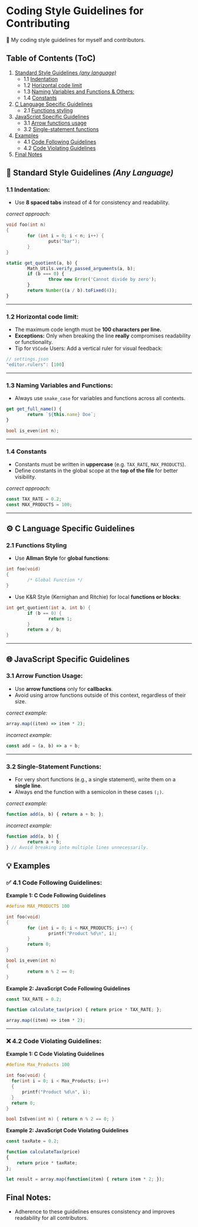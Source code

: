# Coding Style Guidelines for Contributing 
📏 My coding style guidelines for myself and contributors.

## Table of Contents (ToC)
1. [Standard Style Guidelines _(any language)_](#📏-standard-style-guidelines-any-language)
    - 1.1 [Indentation](#11-indentation)
    - 1.2 [Horizontal code limit](#12-horizontal-code-limit)
    - 1.3 [Naming Variables and Functions & Others:](#13-naming-variables-and-functions)
    - 1.4 [Constants](#14-constants)
2. [C Language Specific Guidelines](#⚙️-c-language-specific-guidelines)
    - 2.1 [Functions styling](#21-functions-styling) 
3. [JavaScript Specific Guidelines](#🌐-javascript-specific-guidelines)
    - 3.1 [Arrow functions usage](#31-arrow-function-usage)
    - 3.2 [Single-statement functions](#32-single-statement-functions)
4. [Examples](#💡-examples)
    - 4.1 [Code Following Guidelines](#✅-41-code-following-guidelines)
    - 4.2 [Code Violating Guidelines](#❌-42-code-violating-guidelines)
5. [Final Notes](#final-notes)


## 📏 Standard Style Guidelines _(Any Language)_
### 1.1 Indentation:
- Use **8 spaced tabs** instead of 4 for consistency and readability.


_correct approach:_
```c
void foo(int n) 
{
        for (int i = 0; i < n; i++) {
                puts("bar"); 
        } 
}
```

```JavaScript
static get_quotient(a, b) {
        Math_Utils.verify_passed_arguments(a, b);
        if (b === 0) {
                throw new Error('Cannot divide by zero');
        }
        return Number((a / b).toFixed(4));
}
```
---

### 1.2 Horizontal code limit:
- The maximum code length must be **100 characters per line.**
- **Exceptions:** Only when breaking the line **really** compromises readability or functionality.
- Tip for `VSCode` Users: Add a vertical ruler for visual feedback:

```JavaScript
// settings.json
"editor.rulers": [100]
```
---
### 1.3 Naming Variables and Functions:
- Always use `snake_case` for variables and functions across all contexts.
```JavaScript
get get_full_name() {
        return `${this.name} Doe`;
}
```

```C
bool is_even(int n);
```
---
### 1.4 Constants 
- Constants must be written in **uppercase** (e.g. `TAX_RATE`, `MAX_PRODUCTS`).
- Define constants in the global scope at the **top of the file** for better visibility.

_correct approach:_
```JavaScript
const TAX_RATE = 0.2;
const MAX_PRODUCTS = 100;
```
---

## ⚙️ C Language Specific Guidelines

### 2.1 Functions Styling
- Use **Allman Style** for **global functions**:
```c
int foo(void) 
{
        /* Global Function */
}
```
- Use K&R Style (Kernighan and Ritchie) for local **functions or blocks**:

```c
int get_quotient(int a, int b) {
        if (b == 0) {
                return 1;
        }
        return a / b;
}
```
---
## 🌐 JavaScript Specific Guidelines

### 3.1 Arrow Function Usage:
- Use **arrow functions** only for **callbacks**.
- Avoid using arrow functions outside of this context, regardless of their size.

_correct example:_
```JavaScript
array.map((item) => item * 2);
```

_incorrect example:_
```JavaScript
const add = (a, b) => a + b;
```
---
### 3.2 Single-Statement Functions:
- For very short functions (e.g., a single statement), write them on a **single line**.
- Always end the function with a semicolon in these cases `(;)`.

_correct example:_
```JavaScript
function add(a, b) { return a + b; };
```

_incorrect example:_
```JavaScript
function add(a, b) { 
        return a + b; 
} // Avoid breaking into multiple lines unnecessarily.
```

## 💡 Examples

### ✅ 4.1 Code Following Guidelines:

**Example 1: C Code Following Guidelines**
```c
#define MAX_PRODUCTS 100 

int foo(void) 
{
        for (int i = 0; i < MAX_PRODUCTS; i++) {
                printf("Product %d\n", i); 
        }
        return 0; 
}

bool is_even(int n) 
{
        return n % 2 == 0; 
}
```

**Example 2: JavaScript Code Following Guidelines**
```JavaScript
const TAX_RATE = 0.2;

function calculate_tax(price) { return price * TAX_RATE; };

array.map((item) => item * 2); 
```
---

### ❌ 4.2 Code Violating Guidelines:
**Example 1: C Code Violating Guidelines**
```c
#define Max_Products 100

int foo(void) {
  for(int i = 0; i < Max_Products; i++) 
  { 
      printf("Product %d\n", i); 
  } 
  return 0;
}

bool IsEven(int n) { return n % 2 == 0; } 
```
**Example 2: JavaScript Code Violating Guidelines**
```JavaScript
const taxRate = 0.2; 

function calculateTax(price) 
{ 
    return price * taxRate; 
};

let result = array.map(function(item) { return item * 2; });
```

## Final Notes:
- Adherence to these guidelines ensures consistency and improves readability for all contributors.
